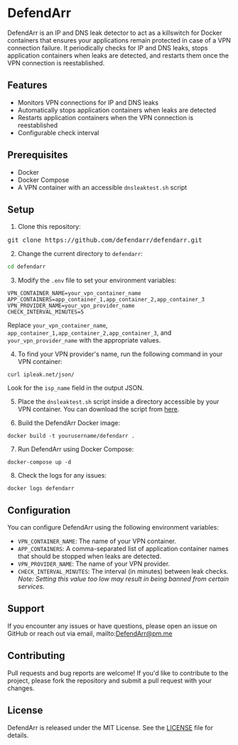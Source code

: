 # DefendArr

DefendArr is an IP and DNS leak detector to act as a killswitch for Docker containers that ensures your applications remain protected in case of a VPN connection failure. It periodically checks for IP and DNS leaks, stops application containers when leaks are detected, and restarts them once the VPN connection is reestablished.

## Features

- Monitors VPN connections for IP and DNS leaks
- Automatically stops application containers when leaks are detected
- Restarts application containers when the VPN connection is reestablished
- Configurable check interval

## Prerequisites

- Docker
- Docker Compose
- A VPN container with an accessible `dnsleaktest.sh` script

## Setup

1. Clone this repository:
<pre>
git clone https://github.com/defendarr/defendarr.git
</pre>

2. Change the current directory to `defendarr`:
```bash
cd defendarr
```

3. Modify the `.env` file to set your environment variables:
```
VPN_CONTAINER_NAME=your_vpn_container_name
APP_CONTAINERS=app_container_1,app_container_2,app_container_3
VPN_PROVIDER_NAME=your_vpn_provider_name
CHECK_INTERVAL_MINUTES=5
```

Replace `your_vpn_container_name`, `app_container_1,app_container_2,app_container_3`, and `your_vpn_provider_name` with the appropriate values.

4. To find your VPN provider's name, run the following command in your VPN container:

```curl ipleak.net/json/```

Look for the `isp_name` field in the output JSON.

5. Place the `dnsleaktest.sh` script inside a directory accessible by your VPN container. You can download the script from [here](https://github.com/macvk/dnsleaktest).

6. Build the DefendArr Docker image:

```docker build -t yourusername/defendarr .```

7. Run DefendArr using Docker Compose:

```docker-compose up -d```

8. Check the logs for any issues:

```docker logs defendarr```

## Configuration

You can configure DefendArr using the following environment variables:

- `VPN_CONTAINER_NAME`: The name of your VPN container.
- `APP_CONTAINERS`: A comma-separated list of application container names that should be stopped when leaks are detected.
- `VPN_PROVIDER_NAME`: The name of your VPN provider.
- `CHECK_INTERVAL_MINUTES`: The interval (in minutes) between leak checks. *Note: Setting this value too low may result in being banned from certain services.*

## Support

If you encounter any issues or have questions, please open an issue on GitHub or reach out via email, mailto:DefendArr@pm.me

## Contributing

Pull requests and bug reports are welcome! If you'd like to contribute to the project, please fork the repository and submit a pull request with your changes.

## License

DefendArr is released under the MIT License. See the [LICENSE](LICENSE) file for details.
